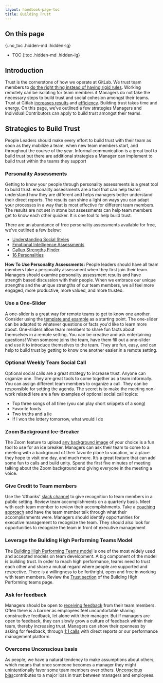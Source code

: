 ```yaml
---
layout: handbook-page-toc
title: Building Trust
---
```


## On this page
{:.no_toc .hidden-md .hidden-lg}

- TOC
{:toc .hidden-md .hidden-lg}

## Introduction

Trust is the cornerstone of how we operate at GitLab. We trust team members to [do the right thing instead of having rigid rules](/handbook/values/#measure-results-not-hours/). Working remotely can be isolating for team members if Managers do not take the necessary steps to build trust and social cohesion amongst their teams. Trust at Gitlab [increases results](/handbook/people-group/guidance-on-feedback/) and [efficiency](/handbook/values/#efficiency/). Building trust takes time and energy. On this page, we’ve outlined a few strategies Managers and Individual Contributors can apply to build trust amongst their teams. 

## Strategies to Build Trust 

People Leaders should make every effort to build trust with their team as soon as they mobilize a team, when new team members start, and throughout the course of the year. Informal communication is a great tool to build trust but there are additional strategies a Manager can implement to build trust within the teams they support 

### Personality Assessments

Getting to know your people through personality assessments is a great tool to build trust. ersonality assessments are a tool that can help teams understand how they are different and helps managers better understand their direct reports. The results can shine a light on ways you can adapt your processes in a way that is most effective for different team members. The results are not set in stone but assessments can help team members get to know each other quicker. It is one tool to help build trust. 

There are an abundance of free personality assessments available for free, we've outlined a few below: 

- [Understanding Social Styles](/handbook/people-group/learning-and-development/emotional-intelligence/social-styles/#discover-your-social-style/)
- [Emotional Intelligence Assessments](/handbook/people-group/learning-and-development/emotional-intelligence/#emotional-intelligence-eq-assessments/)
- [Gallup Strengths Finder](https://www.gallup.com/cliftonstrengths/en/252137/home.aspx) 
- [16 Personalities](https://www.google.com/search?q=16+personalities&rlz=1C5CHFA_enUS903US903&oq=16+personalities+&aqs=chrome..69i57j0l7.3119j0j7&sourceid=chrome&ie=UTF-8)

**How To Use Personality Assessments:** People leaders should have all team members take a personality assessment when they first join their team. Managers should examine personality assessment results and have strength based discussion with their people. When we embrace our unique strengths and the unique strengths of our team members, we all feel more engaged, more productive, more valued, and more trusted.

### Use a One-Slider 

A one-slider is a great way for remote teams to get to know one another. Consider using the [template and example](https://docs.google.com/presentation/d/1N-fNiIBAc8_HefLyPTi4HEhoFkcCDLW_Ntx8wqmEQ9c/edit#slide=id.g822466666c_0_232) as a starting point. The one-slider can be adapted to whatever questions or facts you'd like to learn more about. One-sliders allow team members to share fun facts about themselves in a remote setting. You can be creative and ask entertaining questions! When someone joins the team, have them fill out a one-slider and use it to introduce themselves to the team. They are fun, easy, and can help to build trust by getting to know one another easier in a remote setting. 

### Optional Weekly Team Social Call

Optional social calls are a great strategy to increase trust. Anyone can organize one. They are great tools to come together as a team informally. You can assign different team members to organize a call. They can be responsible for setting the agenda. The secret is to make the meeting non-work relatedHere are a few examples of optional social call topics:
- Top three songs of all time (you can play short snippets of a song) 
- Favorite foods
- Two truths and a lie
- If I won the lottery tomorrow, what would I do

### Zoom Background Ice-Breaker

The Zoom feature to upload [any background image](/handbook/tools-and-tips/zoom/#virtual-background/) of your choice is a fun tool to use for an ice breaker. Managers can ask their team to come to a meeting with a background of their favorite place to vacation, or a place they hope to visit one day, and much more. It’s a great feature that can add some fun to calls and build unity. Spend the first five minutes of meeting talking about the Zoom background and giving everyone in the meeting a voice. 

### Give Credit to Team members

Use the '#thanks' [slack channel](/handbook/communication/#say-thanks/) to give recognition to team members in a public setting. Review team accomplishments on a quarterly basis. Meet with each team member to review their accomplishments. Take a [coaching approach](/handbook/people-group/learning-and-development/career-development/coaching/) and have the team member talk through what their accomplishments were. Managers should identify opportunities for executive management to recognize the team. They should also look for opportunities to recognize the team in front of executive management

### Leverage the Building High Performing Teams Model

The [Building High Performing Teams model](/handbook/people-group/learning-and-development/building-high-performing-teams/) is one of the most widely used and accepted models on team development. A big component of the model is building trust. In order to reach high performance, teams need to trust each other and share a mutual regard where people are supported and respective. There is a willingness to be forthright, open and free in working with team members. Review the [Trust section](/handbook/people-group/learning-and-development/building-high-performing-teams/#stage-2-trust-building---who-are-you/) of the Building High Performing teams page.

### Ask for feedback

Managers should be open to [receiving feedback](/handbook/people-group/guidance-on-feedback/) from their team members. Often there is a barrier as employees feel uncomfortable sharing constructive feedback, let alone with their manager. But if managers are open to feedback, they can slowly grow a culture of feedback within their team, thereby increasing trust. Managers can show their openness by asking for feedback, through [1:1 calls](/handbook/leadership/1-1/) with direct reports or our performance management platform. 

### Overcome Unconscious basis

As people, we have a natural tendency to make assumptions about others, which means that once someone becomes a manager they might unintentionally favor some team members over others. [Unconscious bias](/company/culture/inclusion/unconscious-bias/)contributes to a major loss in trust between managers and employees.
















